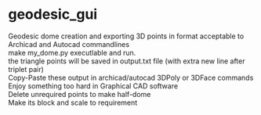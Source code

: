 # geodesic_gui

Geodesic dome creation and exporting 3D points in format acceptable to Archicad and Autocad commandlines \
make my_dome.py executlable and run.\
the triangle points will be saved in output.txt file (with extra new line after  triplet pair)\
Copy-Paste these output in archicad/autocad  3DPoly or 3DFace commands \
Enjoy something too hard in Graphical CAD software\
Delete unrequired points to make half-dome\
Make its block and scale to requirement

